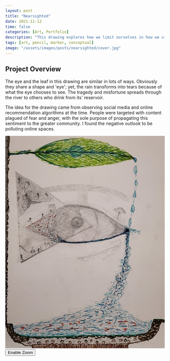 ```yaml
---
layout: post
title: "Nearsighted"
date: 2021-11-12
time: false
categories: [Art, Portfolio]
description: "This drawing explores how we limit ourselves in how we view the world, polluting the environment for others"
tags: [art, pencil, marker, conceptual]
image: "/assets/images/posts/nearsighted/cover.jpg"
---
```


## Project Overview

The eye and the leaf in this drawing are similar in lots of ways. Obviously they share a shape and 'eye'; yet, the rain transforms into tears because of what the eye chooses to see. The tragedy and misfortune spreads through the river to others who drink from its' reservoir. 

The idea for the drawing came from observing social media and online recommendation algorithms at the time. People were targeted with content plagued of fear and anger, with the sole purpose of propagating this sentiment to the greater community. I found the negative outlook to be polluting online spaces. 

<div class="magnify-container">
  <img src="/assets/images/posts/nearsighted/cover.jpg" alt="Nearsighted" class="main-image">
  <div class="magnifying-glass"></div>
  <button class="magnify-toggle">Enable Zoom</button>
</div>
